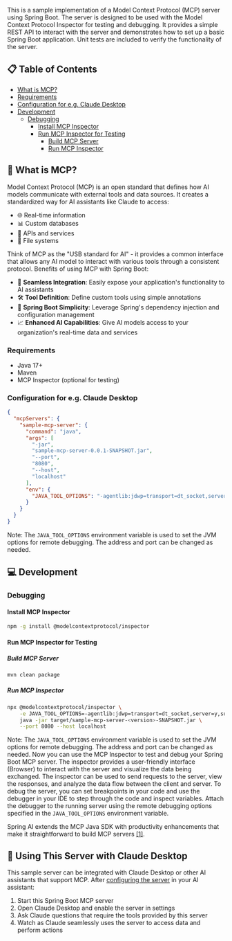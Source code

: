This is a sample implementation of a Model Context Protocol (MCP) server using Spring Boot. The server is designed to be used with the Model Context Protocol Inspector for testing and debugging. It provides a simple REST API to interact with the server and demonstrates how to set up a basic Spring Boot application. Unit tests are included to verify the functionality of the server.
## 📋 Table of Contents
- [What is MCP?](#what-is-mcp)
- [Requirements](#requirements)
- [Configuration for e.g. Claude Desktop](#configuration-for-eg-claude-desktop)
- [Development](#development)
    - [Debugging](#debugging)
        - [Install MCP Inspector](#install-mcp-inspector)
        - [Run MCP Inspector for Testing](#run-mcp-inspector-for-testing)
            - [Build MCP Server](#build-mcp-server)
            - [Run MCP Inspector](#run-mcp-inspector)


## 🧠 What is MCP?
Model Context Protocol (MCP) is an open standard that defines how AI models communicate with external tools and data sources. It creates a standardized way for AI assistants like Claude to access:
- 🌐 Real-time information
- 📊 Custom databases
- 🔄 APIs and services
- 📁 File systems

Think of MCP as the "USB standard for AI" - it provides a common interface that allows any AI model to interact with various tools through a consistent protocol.
Benefits of using MCP with Spring Boot:
- 🔄 **Seamless Integration**: Easily expose your application's functionality to AI assistants
- 🛠️ **Tool Definition**: Define custom tools using simple annotations
- 🚀 **Spring Boot Simplicity**: Leverage Spring's dependency injection and configuration management
- 📈 **Enhanced AI Capabilities**: Give AI models access to your organization's real-time data and services

### Requirements
- Java 17+
- Maven
- MCP Inspector (optional for testing)

### Configuration for e.g. Claude Desktop
``` json
{
  "mcpServers": {
    "sample-mcp-server": {
      "command": "java",
      "args": [
        "-jar",
        "sample-mcp-server-0.0.1-SNAPSHOT.jar",
        "--port",
        "8080",
        "--host",
        "localhost"
      ],
      "env": {
        "JAVA_TOOL_OPTIONS": "-agentlib:jdwp=transport=dt_socket,server=y,suspend=n,address=*:5005"
      }
    }
  }
}
```
Note: The `JAVA_TOOL_OPTIONS` environment variable is used to set the JVM options for remote debugging. The address and port can be changed as needed.
## 💻 Development
### Debugging
#### Install MCP Inspector
``` bash
npm -g install @modelcontextprotocol/inspector
```
#### Run MCP Inspector for Testing
##### Build MCP Server
``` bash
mvn clean package
```
##### Run MCP Inspector
``` bash
npx @modelcontextprotocol/inspector \
    -e JAVA_TOOL_OPTIONS=-agentlib:jdwp=transport=dt_socket,server=y,suspend=n,address=*:5005 \
    java -jar target/sample-mcp-server-<version>-SNAPSHOT.jar \
    --port 8080 --host localhost
```
Note: The `JAVA_TOOL_OPTIONS` environment variable is used to set the JVM options for remote debugging. The address and port can be changed as needed.
Now you can use the MCP Inspector to test and debug your Spring Boot MCP server. The inspector provides a user-friendly interface (Browser) to interact with the server and visualize the data being exchanged. The inspector can be used to send requests to the server, view the responses, and analyze the data flow between the client and server.
To debug the server, you can set breakpoints in your code and use the debugger in your IDE to step through the code and inspect variables. Attach the debugger to the running server using the remote debugging options specified in the `JAVA_TOOL_OPTIONS` environment variable.


Spring AI extends the MCP Java SDK with productivity enhancements that make it straightforward to build MCP servers [[1]](https://spring.io/blog/2025/02/14/mcp-java-sdk-released-2).
## 🔧 Using This Server with Claude Desktop
This sample server can be integrated with Claude Desktop or other AI assistants that support MCP. After [configuring the server](#configuration-for-eg-claude-desktop) in your AI assistant:
1. Start this Spring Boot MCP server
2. Open Claude Desktop and enable the server in settings
3. Ask Claude questions that require the tools provided by this server
4. Watch as Claude seamlessly uses the server to access data and perform actions


